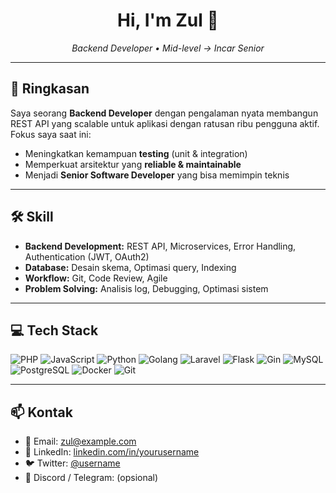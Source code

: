 <!-- ================= HEADER ================= -->
<h1 align="center">Hi, I'm Zul 👋</h1>
<p align="center">
  <em>Backend Developer • Mid-level → Incar Senior</em>
</p>

---

## 📄 Ringkasan
Saya seorang **Backend Developer** dengan pengalaman nyata membangun REST API yang scalable untuk aplikasi dengan ratusan ribu pengguna aktif.  
Fokus saya saat ini:
- Meningkatkan kemampuan **testing** (unit & integration)
- Memperkuat arsitektur yang **reliable & maintainable**
- Menjadi **Senior Software Developer** yang bisa memimpin teknis

---

## 🛠 Skill
- **Backend Development:** REST API, Microservices, Error Handling, Authentication (JWT, OAuth2)
- **Database:** Desain skema, Optimasi query, Indexing
- **Workflow:** Git, Code Review, Agile
- **Problem Solving:** Analisis log, Debugging, Optimasi sistem

---

## 💻 Tech Stack
<p align="left">
  <!-- Backend -->
  <img src="https://img.shields.io/badge/PHP-777BB4?style=for-the-badge&logo=php&logoColor=white" alt="PHP"/>
  <img src="https://img.shields.io/badge/JavaScript-323330?style=for-the-badge&logo=javascript&logoColor=F7DF1E" alt="JavaScript"/>
  <img src="https://img.shields.io/badge/Python-3776AB?style=for-the-badge&logo=python&logoColor=white" alt="Python"/>
  <img src="https://img.shields.io/badge/Go-00ADD8?style=for-the-badge&logo=go&logoColor=white" alt="Golang"/>
  
  <!-- Framework / Tools -->
  <img src="https://img.shields.io/badge/Laravel-FF2D20?style=for-the-badge&logo=laravel&logoColor=white" alt="Laravel"/>
  <img src="https://img.shields.io/badge/Flask-000000?style=for-the-badge&logo=flask&logoColor=white" alt="Flask"/>
  <img src="https://img.shields.io/badge/Gin-00ADD8?style=for-the-badge&logo=go&logoColor=white" alt="Gin"/>
  
  <!-- Database -->
  <img src="https://img.shields.io/badge/MySQL-005C84?style=for-the-badge&logo=mysql&logoColor=white" alt="MySQL"/>
  <img src="https://img.shields.io/badge/PostgreSQL-316192?style=for-the-badge&logo=postgresql&logoColor=white" alt="PostgreSQL"/>
  
  <!-- DevOps -->
  <img src="https://img.shields.io/badge/Docker-2496ED?style=for-the-badge&logo=docker&logoColor=white" alt="Docker"/>
  <img src="https://img.shields.io/badge/Git-F05032?style=for-the-badge&logo=git&logoColor=white" alt="Git"/>
</p>

---

## 📫 Kontak
- 📧 Email: zul@example.com  
- 💼 LinkedIn: [linkedin.com/in/yourusername](https://linkedin.com/in/yourusername)  
- 🐦 Twitter: [@username](https://twitter.com/username)  
- 💬 Discord / Telegram: (opsional)  
